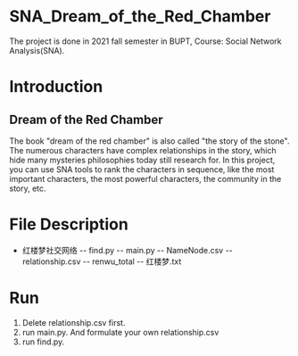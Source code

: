 # SNA_Dream_of_the_Red_Chamber
The project is done in 2021 fall semester in BUPT, Course: Social Network Analysis(SNA). 

# Introduction
## Dream of the Red Chamber
The book "dream of the red chamber" is also called "the story of the stone". The numerous characters have complex relationships in the story, which hide many mysteries philosophies today still research for.
In this project, you can use SNA tools to rank the characters in sequence, like the most important characters, the most powerful characters, the community in the story, etc.

# File Description

- 红楼梦社交网络
-- find.py
-- main.py
-- NameNode.csv
-- relationship.csv
-- renwu_total
-- 红楼梦.txt

# Run
1. Delete relationship.csv first. 
2. run main.py. And formulate your own relationship.csv 
3. run find.py. 

